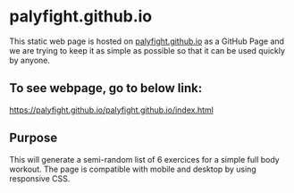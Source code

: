 # palyfight.github.io

This static web page is hosted on [palyfight.github.io](https://palyfight.github.io) as a GitHub Page and we are trying to keep it as simple as possible so that it can be used quickly by anyone.

## To see webpage, go to below link:

https://palyfight.github.io/palyfight.github.io/index.html

## Purpose
This will generate a semi-random list of 6 exercices for a simple full body workout. The page is compatible with mobile and desktop by using responsive CSS. 
